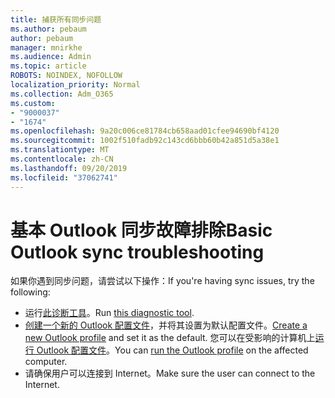 ```yaml
---
title: 捕获所有同步问题
ms.author: pebaum
author: pebaum
manager: mnirkhe
ms.audience: Admin
ms.topic: article
ROBOTS: NOINDEX, NOFOLLOW
localization_priority: Normal
ms.collection: Adm_O365
ms.custom:
- "9000037"
- "1674"
ms.openlocfilehash: 9a20c006ce81784cb658aad01cfee94690bf4120
ms.sourcegitcommit: 1002f510fadb92c143cd6bbb60b42a851d5a38e1
ms.translationtype: MT
ms.contentlocale: zh-CN
ms.lasthandoff: 09/20/2019
ms.locfileid: "37062741"
---
```

# <a name="basic-outlook-sync-troubleshooting"></a><span data-ttu-id="c9c95-102">基本 Outlook 同步故障排除</span><span class="sxs-lookup"><span data-stu-id="c9c95-102">Basic Outlook sync troubleshooting</span></span>

<span data-ttu-id="c9c95-103">如果你遇到同步问题，请尝试以下操作：</span><span class="sxs-lookup"><span data-stu-id="c9c95-103">If you're having sync issues, try the following:</span></span>

- <span data-ttu-id="c9c95-104">运行[此诊断工具](https://aka.ms/sara-outlooksendreceive)。</span><span class="sxs-lookup"><span data-stu-id="c9c95-104">Run [this diagnostic tool](https://aka.ms/sara-outlooksendreceive).</span></span>
- <span data-ttu-id="c9c95-105">[创建一个新的 Outlook 配置文件](https://support.office.com/article/f544c1ba-3352-4b3b-be0b-8d42a540459d)，并将其设置为默认配置文件。</span><span class="sxs-lookup"><span data-stu-id="c9c95-105">[Create a new Outlook profile](https://support.office.com/article/f544c1ba-3352-4b3b-be0b-8d42a540459d) and set it as the default.</span></span> <span data-ttu-id="c9c95-106">您可以在受影响的计算机上[运行 Outlook 配置文件](https://aka.ms/SaRA-OutlookSetupProfile)。</span><span class="sxs-lookup"><span data-stu-id="c9c95-106">You can [run the Outlook profile](https://aka.ms/SaRA-OutlookSetupProfile) on the affected computer.</span></span>
- <span data-ttu-id="c9c95-107">请确保用户可以连接到 Internet。</span><span class="sxs-lookup"><span data-stu-id="c9c95-107">Make sure the user can connect to the Internet.</span></span> 